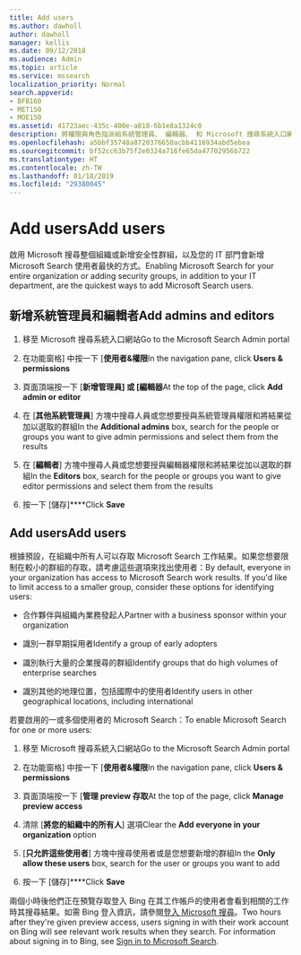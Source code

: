 ```yaml
---
title: Add users
ms.author: dawholl
author: dawholl
manager: kellis
ms.date: 09/12/2018
ms.audience: Admin
ms.topic: article
ms.service: mssearch
localization_priority: Normal
search.appverid:
- BFB160
- MET150
- MOE150
ms.assetid: 41723aec-435c-400e-a818-6b1e8a1324c0
description: 將權限與角色指派給系統管理員、 編輯器、 和 Microsoft 搜尋系統入口網站中的使用者
ms.openlocfilehash: a5bbf35748a8720376650acbb4116934abd5ebea
ms.sourcegitcommit: bf52cc63b75f2e0324a716fe65da47702956b722
ms.translationtype: HT
ms.contentlocale: zh-TW
ms.lasthandoff: 01/18/2019
ms.locfileid: "29380045"
---
```

# <a name="add-users"></a><span data-ttu-id="54aa9-103">Add users</span><span class="sxs-lookup"><span data-stu-id="54aa9-103">Add users</span></span>

<span data-ttu-id="54aa9-104">啟用 Microsoft 搜尋整個組織或新增安全性群組，以及您的 IT 部門會新增 Microsoft Search 使用者最快的方式。</span><span class="sxs-lookup"><span data-stu-id="54aa9-104">Enabling Microsoft Search for your entire organization or adding security groups, in addition to your IT department, are the quickest ways to add Microsoft Search users.</span></span>
  
## <a name="add-admins-and-editors"></a><span data-ttu-id="54aa9-105">新增系統管理員和編輯者</span><span class="sxs-lookup"><span data-stu-id="54aa9-105">Add admins and editors</span></span>

1. <span data-ttu-id="54aa9-106">移至 Microsoft 搜尋系統入口網站</span><span class="sxs-lookup"><span data-stu-id="54aa9-106">Go to the Microsoft Search Admin portal</span></span>
    
2. <span data-ttu-id="54aa9-107">在功能窗格] 中按一下 [**使用者&amp;權限**</span><span class="sxs-lookup"><span data-stu-id="54aa9-107">In the navigation pane, click **Users &amp; permissions**</span></span>
    
3. <span data-ttu-id="54aa9-108">頁面頂端按一下 [**新增管理員] 或 [編輯器**</span><span class="sxs-lookup"><span data-stu-id="54aa9-108">At the top of the page, click **Add admin or editor**</span></span>
    
4. <span data-ttu-id="54aa9-109">在 [**其他系統管理員**] 方塊中搜尋人員或您想要授與系統管理員權限和將結果從加以選取的群組</span><span class="sxs-lookup"><span data-stu-id="54aa9-109">In the **Additional admins** box, search for the people or groups you want to give admin permissions and select them from the results</span></span> 
    
5. <span data-ttu-id="54aa9-110">在 [**編輯者**] 方塊中搜尋人員或您想要授與編輯器權限和將結果從加以選取的群組</span><span class="sxs-lookup"><span data-stu-id="54aa9-110">In the **Editors** box, search for the people or groups you want to give editor permissions and select them from the results</span></span> 
    
6. <span data-ttu-id="54aa9-111">按一下 [儲存]\*\*\*\*</span><span class="sxs-lookup"><span data-stu-id="54aa9-111">Click **Save**</span></span>
    
## <a name="add-users"></a><span data-ttu-id="54aa9-112">Add users</span><span class="sxs-lookup"><span data-stu-id="54aa9-112">Add users</span></span>

<span data-ttu-id="54aa9-p101">根據預設，在組織中所有人可以存取 Microsoft Search 工作結果。如果您想要限制在較小的群組的存取，請考慮這些選項來找出使用者：</span><span class="sxs-lookup"><span data-stu-id="54aa9-p101">By default, everyone in your organization has access to Microsoft Search work results. If you'd like to limit access to a smaller group, consider these options for identifying users:</span></span>
  
- <span data-ttu-id="54aa9-115">合作夥伴與組織內業務發起人</span><span class="sxs-lookup"><span data-stu-id="54aa9-115">Partner with a business sponsor within your organization</span></span>
    
- <span data-ttu-id="54aa9-116">識別一群早期採用者</span><span class="sxs-lookup"><span data-stu-id="54aa9-116">Identify a group of early adopters</span></span>
    
- <span data-ttu-id="54aa9-117">識別執行大量的企業搜尋的群組</span><span class="sxs-lookup"><span data-stu-id="54aa9-117">Identify groups that do high volumes of enterprise searches</span></span>
    
- <span data-ttu-id="54aa9-118">識別其他的地理位置，包括國際中的使用者</span><span class="sxs-lookup"><span data-stu-id="54aa9-118">Identify users in other geographical locations, including international</span></span>
    
<span data-ttu-id="54aa9-119">若要啟用的一或多個使用者的 Microsoft Search：</span><span class="sxs-lookup"><span data-stu-id="54aa9-119">To enable Microsoft Search for one or more users:</span></span>
  
1. <span data-ttu-id="54aa9-120">移至 Microsoft 搜尋系統入口網站</span><span class="sxs-lookup"><span data-stu-id="54aa9-120">Go to the Microsoft Search Admin portal</span></span>
    
2. <span data-ttu-id="54aa9-121">在功能窗格] 中按一下 [**使用者&amp;權限**</span><span class="sxs-lookup"><span data-stu-id="54aa9-121">In the navigation pane, click **Users &amp; permissions**</span></span>
    
3. <span data-ttu-id="54aa9-122">頁面頂端按一下 [**管理 preview 存取**</span><span class="sxs-lookup"><span data-stu-id="54aa9-122">At the top of the page, click **Manage preview access**</span></span>
    
4. <span data-ttu-id="54aa9-123">清除 [**將您的組織中的所有人**] 選項</span><span class="sxs-lookup"><span data-stu-id="54aa9-123">Clear the **Add everyone in your organization** option</span></span> 
    
5. <span data-ttu-id="54aa9-124">[**只允許這些使用者**] 方塊中搜尋使用者或是您想要新增的群組</span><span class="sxs-lookup"><span data-stu-id="54aa9-124">In the **Only allow these users** box, search for the user or groups you want to add</span></span> 
    
6. <span data-ttu-id="54aa9-125">按一下 [儲存]\*\*\*\*</span><span class="sxs-lookup"><span data-stu-id="54aa9-125">Click **Save**</span></span>
    
<span data-ttu-id="54aa9-p102">兩個小時後他們正在預覽存取登入 Bing 在其工作帳戶的使用者會看到相關的工作時其搜尋結果。如需 Bing 登入資訊，請參閱[登入 Microsoft 搜尋](use/sign-in.md)。</span><span class="sxs-lookup"><span data-stu-id="54aa9-p102">Two hours after they're given preview access, users signing in with their work account on Bing will see relevant work results when they search. For information about signing in to Bing, see [Sign in to Microsoft Search](use/sign-in.md).</span></span>